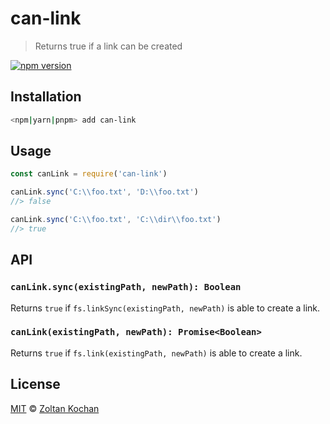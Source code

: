 # can-link

> Returns true if a link can be created

<!--@shields('npm')-->
[![npm version](https://img.shields.io/npm/v/can-link.svg)](https://www.npmjs.com/package/can-link)
<!--/@-->

## Installation

```sh
<npm|yarn|pnpm> add can-link
```

## Usage

```js
const canLink = require('can-link')

canLink.sync('C:\\foo.txt', 'D:\\foo.txt')
//> false

canLink.sync('C:\\foo.txt', 'C:\\dir\\foo.txt')
//> true
```

## API

### `canLink.sync(existingPath, newPath): Boolean`

Returns `true` if `fs.linkSync(existingPath, newPath)` is able to create a link.

### `canLink(existingPath, newPath): Promise<Boolean>`

Returns `true` if `fs.link(existingPath, newPath)` is able to create a link.

## License

[MIT](./LICENSE) © [Zoltan Kochan](https://www.kochan.io/)
